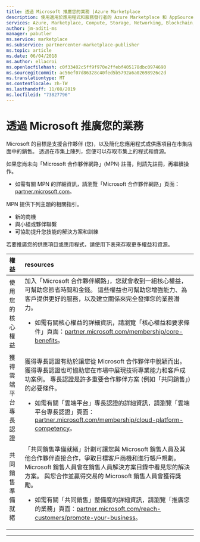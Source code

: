 ```yaml
---
title: 透過 Microsoft 推廣您的業務 |Azure Marketplace
description: 使用適用於應用程式和服務發行者的 Azure Marketplace 和 AppSource 來推廣您的業務
services: Azure, Marketplace, Compute, Storage, Networking, Blockchain, Security
author: jm-aditi-ms
manager: pabutler
ms.service: marketplace
ms.subservice: partnercenter-marketplace-publisher
ms.topic: article
ms.date: 06/04/2018
ms.author: ellacroi
ms.openlocfilehash: c0f33402c5ff9f970e2ffebf405178dbc0974690
ms.sourcegitcommit: ac56ef07d86328c40fed5b5792a6a02698926c2d
ms.translationtype: MT
ms.contentlocale: zh-TW
ms.lasthandoff: 11/08/2019
ms.locfileid: "73827796"
---
```

# <a name="promote-your-business-with-microsoft"></a>透過 Microsoft 推廣您的業務 

Microsoft 的目標是支援合作夥伴 (您)，以及簡化您應用程式或供應項目在市集店面中的銷售。 透過在市集上陳列，您便可以存取市集上的程式和資源。 

如果您尚未向「Microsoft 合作夥伴網路」(MPN) 註冊，則請先註冊，再繼續操作。  
*   如需有關 MPN 的詳細資訊，請瀏覽「Microsoft 合作夥伴網路」頁面：[partner.microsoft.com](https://partner.microsoft.com)。  

MPN 提供下列主題的相關指引。  
*   新的商機  
*   與小組或夥伴聯繫  
*   可協助提升您技能的解決方案和訓練  

若要推廣您的供應項目或應用程式，請使用下表來存取更多權益和資源。 

| 權益 | resources |  
|:--- |:--- |  
| 使用您的核心權益 | 加入「Microsoft 合作夥伴網路」，您就會收到一組核心權益，可幫助您節省時間和金錢。 這些權益也可幫助您增強能力、為客戶提供更好的服務，以及建立關係來完全發揮您的業務潛力。<ul> <li>如需有關核心權益的詳細資訊，請瀏覽「核心權益和要求條件」頁面：[partner.microsoft.com/membership/core-benefits](https://partner.microsoft.com/membership/core-benefits)。</li> </ul> |  
| 獲得雲端平台專長認證 | 獲得專長認證有助於讓您從 Microsoft 合作夥伴中脫穎而出。 獲得專長認證也可協助您在市場中展現技術專業能力和客戶成功案例。 專長認證是許多重要合作夥伴方案 (例如「共同銷售」) 的必要條件。<ul> <li>如需有關「雲端平台」專長認證的詳細資訊，請瀏覽「雲端平台專長認證」頁面：[partner.microsoft.com/membership/cloud-platform-competency](https://partner.microsoft.com/membership/cloud-platform-competency)。</li> </ul> |  
| 共同銷售準備就緒 | 「共同銷售準備就緒」計劃可讓您與 Microsoft 銷售人員及其他合作夥伴直接合作，爭取目標客戶商機和進行帳戶規劃。 Microsoft 銷售人員會在銷售人員解決方案目錄中看見您的解決方案。 與您合作並贏得交易的 Microsoft 銷售人員會獲得獎勵。<ul> <li>如需有關「共同銷售」整備度的詳細資訊，請瀏覽「推廣您的業務」頁面：[partner.microsoft.com/reach-customers/promote-your-business](https://partner.microsoft.com/reach-customers/promote-your-business)。</li> </ul> |  

---
